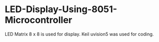 # LED-Display-Using-8051-Microcontroller
LED Matrix 8 x 8 is used for display.
Keil uvision5 was used for coding.
